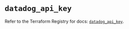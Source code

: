 # `datadog_api_key`

Refer to the Terraform Registry for docs: [`datadog_api_key`](https://registry.terraform.io/providers/datadog/datadog/3.49.0/docs/resources/api_key).
